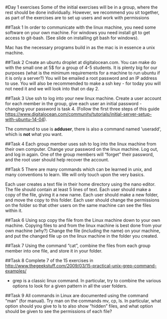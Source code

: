 #Day 1 exercises
Some of the initial exercises will be in a group, where the rest should be done individually. However, we recommend you sit together, as part of the exercises are to set up users and work with permissions

##Task 1 
In order to communicate with the linux machine, you need some software on your own machine. 
For windows you need install git to get access to git-bash. (See slide on installing git bash for windows).

Mac has the necessary programs build in as the mac is in essence a unix machine. 


##Task 2 
Create an ubuntu droplet at digitalocean.com. You can make do with the small one at 5$ for a group of 4-5 students. It is plenty big for our purposes (what is the minimum requirements for a machine to run ubuntu if it is only a server?) You will be emailed a root password and an IP address to use. You will also be recommended to make a ssh key - for today you will not need it and we will look into that on day 2.

##Task 3 
Use ssh to log into your new linux machine. 
Create a user account for each member in the group, give each user an initial password - changing your password is task 4.
(Follow the first three steps of this guide <https://www.digitalocean.com/community/tutorials/initial-server-setup-with-ubuntu-14-04>).

The command to use is **adduser**, there is also a command named 'useradd', which is **not** what you want.

##Task 4 
Each group member uses ssh to log into the linux machine from their own computer. Change your password on the linux machine. Log out, and log in again. One of the group members will “forget” their password, and the root user should help recover the account.

##Task 5 
There are many commands which can be learned in unix, and many conventions to learn. We will only touch upon the very basics.  

Each user creates a text file in their home directory using the nano editor. The file should contain at least 5 lines of text. Each user should make a copy of the file, giving it a new name. Each user should make a new folder, and move the copy to this folder. Each user should change the permissions on the folder so that other users on the same machine can see the files within it.


##Task 6 
Using scp copy the file from the Linux machine down to your own machine. Copying files to and from the linux machine is best done from your own machine (why?) Change the file (including the name) on your machine, and put the changed file up on the linux machine in the folder you created.

##Task 7 
Using the command “cat”, combine the files from each group member into one file, and store it in your folder.

##Task 8 
Complete 7 of the 15 exercises in <http://www.thegeekstuff.com/2009/03/15-practical-unix-grep-command-examples/>
- grep is a classic linux command. In particular, try to combine the various options to look for a given pattern in all the user folders.

##Task 9 
All commands in Linux are documented using the command “man” (for manual). Try man on the commands mv, cp, ls. In particular, what option should you give to ls to also show “hidden” files, and what option should be given to see the permissions of each file?
